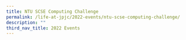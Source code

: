 ```yaml
---
title: NTU SCSE Computing Challenge
permalink: /life-at-jpjc/2022-events/ntu-scse-computing-challenge/
description: ""
third_nav_title: 2022 Events
---
```

